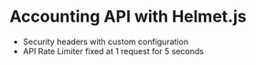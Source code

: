 # Accounting API with Helmet.js 

- Security headers with custom configuration
- API Rate Limiter fixed at 1 request for 5 seconds
